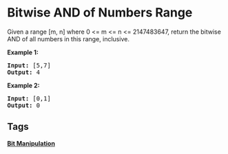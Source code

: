 # Bitwise AND of Numbers Range

<p>Given a range [m, n] where 0 &lt;= m &lt;= n &lt;= 2147483647, return the bitwise AND of all numbers in this range, inclusive.</p>

<p><strong>Example 1:</strong></p>

<pre>
<strong>Input:</strong> [5,7]
<strong>Output:</strong> 4
</pre>

<p><strong>Example 2:</strong></p>

<pre>
<strong>Input:</strong> [0,1]
<strong>Output:</strong> 0</pre>


## Tags

**[Bit Manipulation](https://leetcode.com/tag/bit-manipulation)**


